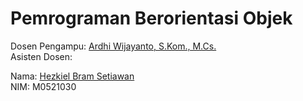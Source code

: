 # Pemrograman Berorientasi Objek

Dosen Pengampu: [Ardhi Wijayanto, S.Kom., M.Cs.](http://github.com/ardhiesta)  
Asisten Dosen:

Nama: [Hezkiel Bram Setiawan](http://github.com/haizk)  
NIM: M0521030
